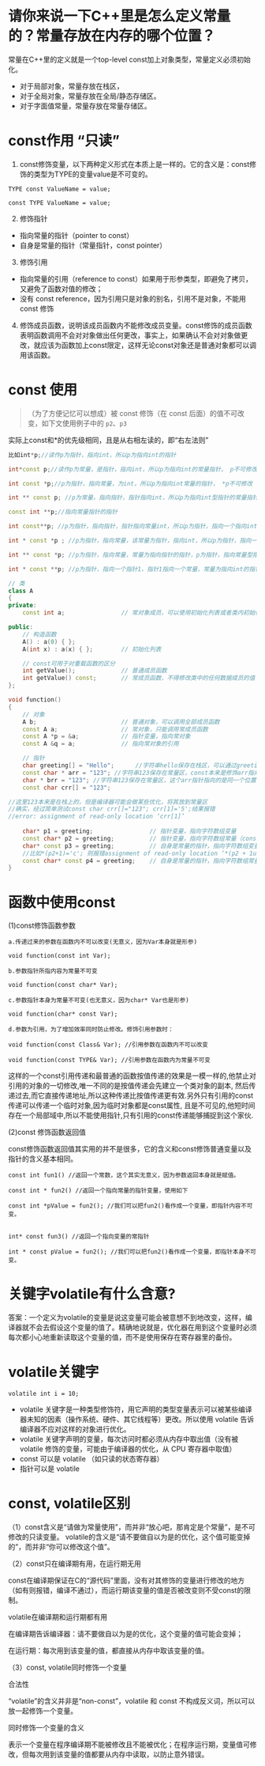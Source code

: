 # 请你来说一下C++里是怎么定义常量的？常量存放在内存的哪个位置？

常量在C++里的定义就是一个top-level const加上对象类型，常量定义必须初始化。
* 对于局部对象，常量存放在栈区，
* 对于全局对象，常量存放在全局/静态存储区。
* 对于字面值常量，常量存放在常量存储区。

# const作用  “只读”

1. const修饰变量，以下两种定义形式在本质上是一样的。它的含义是：const修饰的类型为TYPE的变量value是不可变的。

```
TYPE const ValueName = value;

const TYPE ValueName = value;
```
2. 修饰指针
  * 指向常量的指针（pointer to const）
  * 自身是常量的指针（常量指针，const pointer）
3. 修饰引用
* 指向常量的引用（reference to const）如果用于形参类型，即避免了拷贝，又避免了函数对值的修改；
* 没有 const reference，因为引用只是对象的别名，引用不是对象，不能用 const 修饰

4. 修饰成员函数，说明该成员函数内不能修改成员变量。const修饰的成员函数表明函数调用不会对对象做出任何更改，事实上，如果确认不会对对象做更改，就应该为函数加上const限定，这样无论const对象还是普通对象都可以调用该函数。


  
# const 使用

> （为了方便记忆可以想成）被 const 修饰（在 const 后面）的值不可改变，如下文使用例子中的 `p2`、`p3`

实际上const和*的优先级相同，且是从右相左读的，即“右左法则”
```c++
比如int*p;//读作p为指针，指向int，所以p为指向int的指针

int*const p;//读作p为常量，是指针，指向int，所以p为指向int的常量指针， p不可修改

int const *p;//p为指针，指向常量，为int，所以p为指向int常量的指针， *p不可修改

int ** const p; //p为常量，指向指针，指针指向int，所以p为指向int型指针的常量指针，p不可修改

const int **p;//指向常量指针的指针

int const**p; //p为指针，指向指针，指针指向常量int，所以p为指针，指向一个指向int常量的指针， **p为int，不可修改

int * const *p ; //p为指针，指向常量，该常量为指针，指向int，所以p为指针，指向一个常量指针，*p为指针，不可修改

int ** const *p; //p为指针，指向常量，常量为指向指针的指针，p为指针，指向常量型指针的指针，*p为指向指针的指针，不可修改

int * const **p; //p为指针，指向一个指针1，指针1指向一个常量，常量为指向int的指针，即p为指针，指向一个指向常量指针的指针， **p为指向一个int的指针，不可修改


```



```c++
// 类
class A
{
private:
    const int a;                // 常对象成员，可以使用初始化列表或者类内初始化

public:
    // 构造函数
    A() : a(0) { };
    A(int x) : a(x) { };        // 初始化列表

    // const可用于对重载函数的区分
    int getValue();             // 普通成员函数
    int getValue() const;       // 常成员函数，不得修改类中的任何数据成员的值
};

void function()
{
    // 对象
    A b;                        // 普通对象，可以调用全部成员函数
    const A a;                  // 常对象，只能调用常成员函数
    const A *p = &a;            // 指针变量，指向常对象
    const A &q = a;             // 指向常对象的引用

    // 指针
    char greeting[] = "Hello";      //字符串hello保存在栈区，可以通过greeting去修改
    const char * arr = "123"; //字符串123保存在常量区，const本来是修饰arr指向的值不能通过arr去修改，但是字符串“123”在常量区，本来就不能改变，所以加不加const效果都一样
    char * brr = "123"; //字符串123保存在常量区，这个arr指针指向的是同一个位置，同样不能通过brr去修改"123"的值
    const char crr[] = "123";

//这里123本来是在栈上的，但是编译器可能会做某些优化，将其放到常量区
//确实，经过简单测试const char crr[]="123"; crr[1]='5';结果报错
//error: assignment of read-only location ‘crr[1]’
    
    char* p1 = greeting;                // 指针变量，指向字符数组变量
    const char* p2 = greeting;          // 指针变量，指向字符数组常量（const 后面是 char，说明不能通过p2修改greeting，但是greeting在栈上可以通过其它方式修改，比如下标，和p1来修改）
    char* const p3 = greeting;          // 自身是常量的指针，指向字符数组变量（const 后面是 p3，说明 p3 指针自身不可改变，即指针不能指向其它地址，但可以修改其中的值）
    //比如*(p2+1)='c'; 则报错assignment of read-only location ‘*(p2 + 1u)’
    const char* const p4 = greeting;    // 自身是常量的指针，指向字符数组常量
}

```

# 函数中使用const

(1)const修饰函数参数


```
a.传递过来的参数在函数内不可以改变(无意义，因为Var本身就是形参)

void function(const int Var);

b.参数指针所指内容为常量不可变

void function(const char* Var);

c.参数指针本身为常量不可变(也无意义，因为char* Var也是形参)

void function(char* const Var);

d.参数为引用，为了增加效率同时防止修改。修饰引用参数时：

void function(const Class& Var); //引用参数在函数内不可以改变

void function(const TYPE& Var); //引用参数在函数内为常量不可变
```


这样的一个const引用传递和最普通的函数按值传递的效果是一模一样的,他禁止对引用的对象的一切修改,唯一不同的是按值传递会先建立一个类对象的副本, 然后传递过去,而它直接传递地址,所以这种传递比按值传递更有效.另外只有引用的const传递可以传递一个临时对象,因为临时对象都是const属性, 且是不可见的,他短时间存在一个局部域中,所以不能使用指针,只有引用的const传递能够捕捉到这个家伙.

(2)const 修饰函数返回值

const修饰函数返回值其实用的并不是很多，它的含义和const修饰普通变量以及指针的含义基本相同。


```
const int fun1() //返回一个常数，这个其实无意义，因为参数返回本身就是赋值。

const int * fun2() //返回一个指向常量的指针变量，使用如下

const int *pValue = fun2(); //我们可以把fun2()看作成一个变量，即指针内容不可变。


int* const fun3() //返回一个指向变量的常指针

int * const pValue = fun2(); //我们可以把fun2()看作成一个变量，即指针本身不可变。
```




# 关键字volatile有什么含意?

答案：一个定义为volatile的变量是说这变量可能会被意想不到地改变，这样，编译器就不会去假设这个变量的值了。精确地说就是，优化器在用到这个变量时必须每次都小心地重新读取这个变量的值，而不是使用保存在寄存器里的备份。

# volatile关键字

```
volatile int i = 10; 
```

* volatile 关键字是一种类型修饰符，用它声明的类型变量表示可以被某些编译器未知的因素（操作系统、硬件、其它线程等）更改。所以使用 volatile 告诉编译器不应对这样的对象进行优化。
* volatile 关键字声明的变量，每次访问时都必须从内存中取出值（没有被 volatile 修饰的变量，可能由于编译器的优化，从 CPU 寄存器中取值）
* const 可以是 volatile （如只读的状态寄存器）
* 指针可以是 volatile

# const, volatile区别

（1）const含义是“请做为常量使用”，而并非“放心吧，那肯定是个常量”，是不可修改的只读变量。
volatile的含义是“请不要做自以为是的优化，这个值可能变掉的”，而并非“你可以修改这个值”。

（2）const只在编译期有用，在运行期无用

const在编译期保证在C的“源代码”里面，没有对其修饰的变量进行修改的地方（如有则报错，编译不通过），而运行期该变量的值是否被改变则不受const的限制。

volatile在编译期和运行期都有用

在编译期告诉编译器：请不要做自以为是的优化，这个变量的值可能会变掉；

 在运行期：每次用到该变量的值，都直接从内存中取该变量的值。

（3）const, volatile同时修饰一个变量

合法性

 “volatile”的含义并非是“non-const”，volatile 和 const 不构成反义词，所以可以放一起修饰一个变量。

同时修饰一个变量的含义

表示一个变量在程序编译期不能被修改且不能被优化；在程序运行期，变量值可修改，但每次用到该变量的值都要从内存中读取，以防止意外错误。


